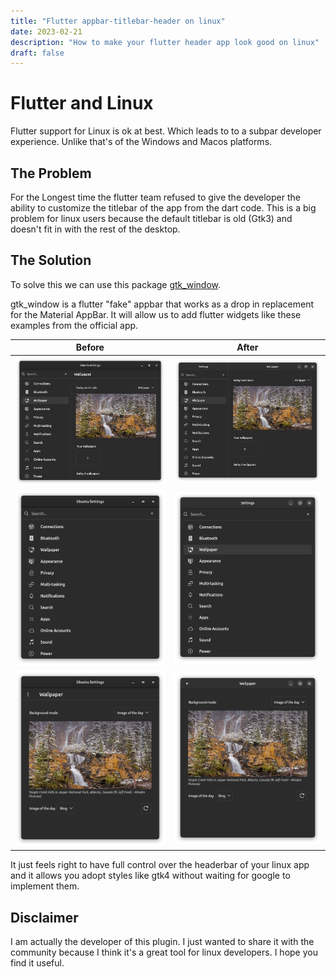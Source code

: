 ```yaml
---
title: "Flutter appbar-titlebar-header on linux"
date: 2023-02-21
description: "How to make your flutter header app look good on linux"
draft: false
---
```


# Flutter and Linux
Flutter support for Linux is ok at best. Which leads to to a subpar developer experience. Unlike that's of the Windows and Macos platforms.


## The Problem
For the Longest time the flutter team refused to give the developer the ability to customize the titlebar of the app from the dart code. This is a big problem for linux users because the default titlebar is old (Gtk3) and doesn't fit in with the rest of the desktop.


## The Solution

To solve this we can use this package [gtk_window](https://pub.dev/packages/gtk_window).

gtk_window is a flutter "fake" appbar that works as a drop in replacement for the Material AppBar. It will allow us to add flutter widgets like these examples from the official app. 



Before             |  After
:-------------------------:|:-------------------------:
![Screenshot from 2022-12-11 23-24-42](1.png) |  ![Screenshot from 2022-12-11 23-17-16](2.png)
![Screenshot from 2022-12-11 23-20-26](3.png)|![Screenshot from 2022-12-11 23-17-08](4.png)
![Screenshot from 2022-12-11 23-20-33](5.png) |![Screenshot from 2022-12-11 23-17-02](6.png)


It just feels right to have full control over the headerbar of your linux app and it allows you adopt styles like gtk4 without waiting for google to implement them.


## Disclaimer
I am actually the developer of this plugin. I just wanted to share it with the community because I think it's a great tool for linux developers. I hope you find it useful.